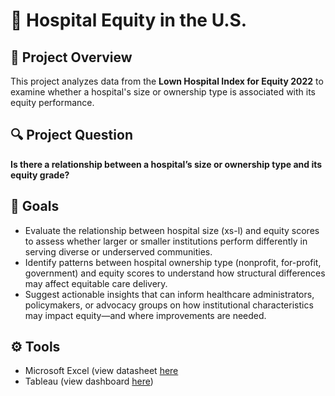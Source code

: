 # 🏥 Hospital Equity in the U.S.

## 📌 Project Overview
This project analyzes data from the **Lown Hospital Index for Equity 2022** to examine whether a hospital's size or ownership type is associated with its equity performance.

## 🔍 Project Question
**Is there a relationship between a hospital’s size or ownership type and its equity grade?**

## 🎯 Goals
- Evaluate the relationship between hospital size (xs-l) and equity scores to assess whether larger or smaller institutions perform differently in serving diverse or underserved communities.
- Identify patterns between hospital ownership type (nonprofit, for-profit, government) and equity scores to understand how structural differences may affect equitable care delivery.
- Suggest actionable insights that can inform healthcare administrators, policymakers, or advocacy groups on how institutional characteristics may impact equity—and where improvements are needed.

## ⚙️ Tools
- Microsoft Excel (view datasheet [here](https://1drv.ms/x/s!An8rjRh6jaDTgUOynNyKCa6Ei7yn?e=PLwjqG)
- Tableau (view dashboard [here](https://public.tableau.com/views/HospitalEquity/Dashboard1?:language=en-US&:sid=&:redirect=auth&:display_count=n&:origin=viz_share_link))
